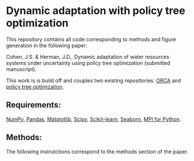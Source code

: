 # Dynamic adaptation with policy tree optimization

This repository contains all code corresponding to methods and figure generation in the following paper:

Cohen, J.S. & Herman, J.D., Dynamic adaptation of water resources systems under uncertainty using policy tree optimization (submitted manuscript).

This work is is build off and couples two existing repositories: [ORCA](https://github.com/jscohen4/orca) and [policy tree optimization](https://github.com/jdherman/ptreeopt). 

## Requirements:
[NumPy](http://www.numpy.org/), [Pandas](http://pandas.pydata.org/), [Matplotlib](http://matplotlib.org/), [Scipy](http://www.scipy.org/), [Scikit-learn](http://scikit-learn.org/), [Seaborn](https://seaborn.pydata.org/), [MPI for Python](https://mpi4py.readthedocs.io/en/stable/).

## Methods:
The following instrutctions correspond to the methods section of the paper.
